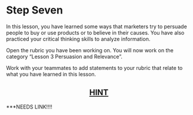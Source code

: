 # Step Seven

In this lesson, you have learned some ways that marketers try to persuade people to buy or use products or to believe in their causes. You have also practiced your critical thinking skills to analyze information.

Open the rubric you have been working on. You will now work on the category “Lesson 3 Persuasion and Relevance”. 

Work with your teammates to add statements to your rubric that relate to what you have learned in this lesson. 

## <div align="center">[HINT]()</div>
***NEEDS LINK!!!!